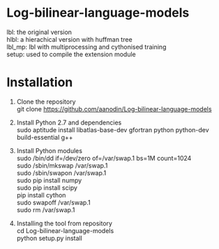 Log-bilinear-language-models
============================
lbl: the original version <br>
hlbl: a hierachical version with huffman tree <br>
lbl_mp: lbl with multiprocessing and cythonised training  <br>
setup: used to compile the extension module <br>

Installation
============================
1. Clone the repository <br>
git clone https://github.com/aanodin/Log-bilinear-language-models <br>

2. Install Python 2.7 and dependencies <br>
sudo aptitude install libatlas-base-dev gfortran python python-dev build-essential g++ <br>

3. Install Python modules <br>
sudo /bin/dd if=/dev/zero of=/var/swap.1 bs=1M count=1024<br>
sudo /sbin/mkswap /var/swap.1<br>
sudo /sbin/swapon /var/swap.1<br>
sudo pip install numpy<br>
sudo pip install scipy<br>
pip install cython<br>
sudo swapoff /var/swap.1<br>
sudo rm /var/swap.1<br>

3. Installing the tool from repository<br>
cd Log-bilinear-language-models<br>
python setup.py install<br>


